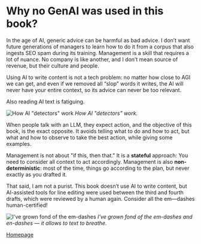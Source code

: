 
# Why no GenAI was used in this book?

In the age of AI, generic advice can be harmful as bad advice. I don’t want future generations of managers to learn how to do it from a corpus that also ingests SEO spam during its training. Management is a skill that requires a lot of nuance. No company is like another, and I don’t mean source of revenue, but their culture and people.

Using AI to write content is not a tech problem: no matter how close to AGI we can get, and even if we removed all “slop” words it writes, the AI will never have your entire context, so its advice can never be too relevant.

Also reading AI text is fatiguing.

![How AI "detectors" work](/assets/about/meme1.jpg)
*How AI "detectors" work.*

When people talk with an LLM, they expect action, and the objective of this book, is the exact opposite. It avoids telling what to do and how to act, but what and how to observe to take the best action, while giving some examples.

Management is not about "if this, then that." It is a **stateful** approach: You need to consider all context to act accordingly. Management is also **non-deterministic**: most of the time, things go according to the plan, but never exactly as you drafted it.

That said, I am not a purist. This book doesn’t use AI to write content, but AI-assisted tools for line editing were used between the third and fourth drafts, which were reviewed by a human again. Consider all the em—dashes human-certified!

![I've grown fond of the em-dashes](/assets/about/meme2.jpg)
*I've grown fond of the em-dashes and en-dashes — it allows to text to breathe.*

[Homepage](/)